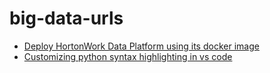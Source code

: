 # big-data-urls
* [Deploy HortonWork Data Platform using its docker image](https://www.cloudera.com/tutorials/sandbox-deployment-and-install-guide/3.html)
* [Customizing python syntax highlighting in vs code](https://stackoverflow.com/questions/57024732/how-can-i-customize-python-syntax-highlighting-in-vs-code)

